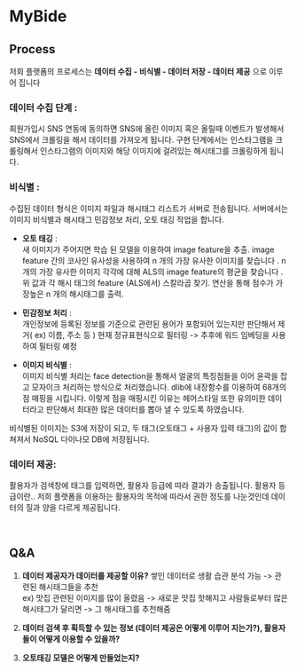 # MyBide
 
## Process

저희 플랫폼의 프로세스는 **데이터 수집 - 비식별 - 데이터 저장 - 데이터 제공** 으로 이루어 집니다

### 데이터 수집 단계 :

회원가입시 SNS 연동에 동의하면 SNS에 올린 이미지 혹은 올릴때 이벤트가 발생해서
SNS에서 크롤링을 해서 데이터를 가져오게 됩니다. 구현 단계에서는 인스타그램을 크롤링해서
인스타그램의 이미지와 해당 이미지에 걸려있는 해시태그를 크롤링하게 됩니다.

### 비식별 :
수집된 데이터 형식은 이미지 파일과 해시태그 리스트가 서버로 전송됩니다.
서버에서는 이미지 비식별과 해시태그 민감정보 처리, 오토 태깅 작업을 합니다.


- **오토 태깅** :<br>
새 이미지가 주어지면 학습 된 모델을 이용하여 image feature을 추출.
image feature 간의 코사인 유사성을 사용하여 n 개의 가장 유사한 이미지를 찾습니다 .
n 개의 가장 유사한 이미지 각각에 대해 ALS의 image feature의 평균을 찾습니다 .
위 값과 각 해시 태그의 feature (ALS에서) 스칼라곱 찾기.
연산을 통해 점수가 가장높은 n 개의 해시태그를 출력.

- **민감정보 처리** : <br>
개인정보에 등록된 정보를 기준으로 관련된 용어가 포함되어 있는지만 판단해서 제거( ex) 이름, 주소 등 )
현재 정규표현식으로 필터링 -> 추후에 워드 임베딩을 사용하여 필터링 예정

- **이미지 비식별** : <br> 
이미지 비식별 처리는 face detection을 통해서 얼굴의 특징점들을 이어 윤곽을 잡고 모자이크 처리하는 방식으로 처리했습니다.
dlib에 내장함수를 이용하여 68개의 점 매핑을 시킵니다. 이렇게 점을 매핑시킨 이유는
헤어스타일 또한 유의미한 데이터라고 판단해서 최대한 많은 데이터를 뽑아 낼 수 있도록 하였습니다.


비식별된 이미지는 S3에 저장이 되고, 두 태그(오토태그 + 사용자 입력 태그)의 값이 합쳐져서 NoSQL 다이나모 DB에 저장됩니다.


### 데이터 제공: 

활용자가 검색창에 태그를 입력하면, 활용자 등급에 따라 결과가 송출됩니다. 활용자 등급이란.. 저희 플랫폼을 이용하는 활용자의 목적에 따라서 권한 정도를 나눈것인데 데이터의 질과 양을 다르게 제공됩니다.


<br>

## Q&A

1. **데이터 제공자가 데이터를 제공할 이유?**
    쌓인 데이터로 생활 습관 분석 가능 -> 관련된 해시태그들을 추천<br>
    ex) 맛집 관련된 이미지를 많이 올렸음 -> 새로운 맛집 핫해지고 사람들로부터 많은 해시태그가 달리면 -> 그 해시태그를 추천해줌

2. **데이터 검색 후 획득할 수 있는 정보 (데이터 제공은 어떻게 이루어 지는가?), 활용자들이 어떻게 이용할 수 있을까?**

3. **오토태깅 모델은 어떻게 만들었는지?**